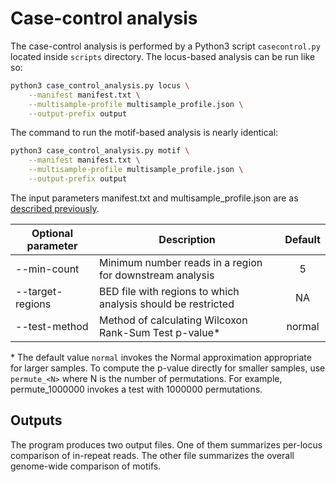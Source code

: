 # Case-control analysis

The case-control analysis is performed by a Python3 script `casecontrol.py`
located inside `scripts` directory. The locus-based analysis can be run
like so:

```bash
python3 case_control_analysis.py locus \
    --manifest manifest.txt \
    --multisample-profile multisample_profile.json \
    --output-prefix output
```

The command to run the motif-based analysis is nearly identical:

```bash
python3 case_control_analysis.py motif \
    --manifest manifest.txt \
    --multisample-profile multisample_profile.json \
    --output-prefix output
```

The input parameters manifest.txt and multisample_profile.json are as
[described previously](04_Merging_profiles.md). 

| Optional parameter | Description                                                  | Default |
|--------------------|--------------------------------------------------------------|:-------:|
| --min-count        | Minimum number reads in a region for downstream analysis     | 5       |
| --target-regions   | BED file with regions to which analysis should be restricted | NA      |
| --test-method      | Method of calculating Wilcoxon Rank-Sum Test p-value*         | normal  |

\* The default value `normal` invokes the Normal approximation appropriate for
larger samples. To compute the p-value directly for smaller samples, use
`permute_<N>` where N is the number of permutations. For example,
permute_1000000 invokes a test with 1000000 permutations.

## Outputs

The program produces two output files. One of them summarizes per-locus
comparison of in-repeat reads. The other file summarizes the overall genome-wide
comparison of motifs.
